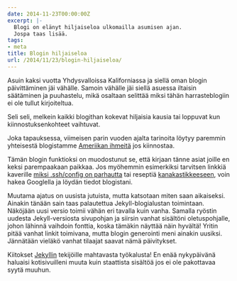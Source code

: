 ```yaml
---
date: 2014-11-23T00:00:00Z
excerpt: |-
  Blogi on elänyt hiljaiseloa ulkomailla asumisen ajan.
  Jospa taas lisää.
tags:
- meta
title: Blogin hiljaiseloa
url: /2014/11/23/blogin-hiljaiseloa/
---
```


Asuin kaksi vuotta Yhdysvalloissa Kaliforniassa ja siellä oman
blogin päivittäminen jäi vähälle. Samoin vähälle jäi siellä
asuessa iltaisin säätäminen ja puuhastelu, mikä osaltaan selittää
miksi tähän harrasteblogiin ei ole tullut kirjoiteltua.

Seli seli, melkein kaikki blogithan kokevat hiljaisia kausia tai
loppuvat kun kiinnostuksenkohteet vaihtuvat.

<!--more-->

Joka tapauksessa, viimeisen parin vuoden ajalta tarinoita löytyy
paremmin yhteisestä blogistamme [Ameriikan ihmeitä][helkajajoonas]
jos kiinnostaa.

Tämän blogin funktioksi on muodostunut se, että kirjaan tänne asiat
joille en keksi parempaakaan paikkaa. Jos myöhemmin esimerkiksi tarvitsen
linkkiä kaverille [miksi .ssh/config on parhautta][ssh] tai reseptiä
[kanakastikkeeseen][resepti], voin hakea Googlella ja löydän tiedot
blogistani.

Muutama ajatus on uusista jutuista, mutta katsotaan miten saan aikaiseksi.
Ainakin tänään sain taas palautettua Jekyll-blogialustan toimintaan.
Näköjään uusi versio toimii vähän eri tavalla kuin vanha. Samalla
ryöstin uudesta Jekyll-versiosta sivupohjan ja siirsin vanhat sisältöni
oletuspohjalle, johon lähinnä vaihdoin fonttia, koska tämäkin näyttää
näin hyvältä! Yritin pitää vanhat linkit toimivana, mutta blogin generointi
meni ainakin uusiksi. Jännätään vieläkö vanhat tilaajat saavat nämä päivitykset.

Kiitokset [Jekyllin][jekyll] tekijöille mahtavasta työkalusta! En enää
nykypäivänä haluaisi kotisivuilleni muuta kuin staattista sisältöä jos
ei ole pakottavaa syytä muuhun.

[helkajajoonas]: http://helkajajoonas.yx.fi/ "Ameriikan Ihmeitä - Helka ja Joonas blogaavat millaista on asua Yhdysvalloissa suomalaisena"
[ssh]: https://joneskoo.kapsi.fi/blog/2010/05/12/ssh.html "Hyödyllisiä vinkkejä, osa ssh"
[resepti]: https://joneskoo.kapsi.fi/blog/2011/02/17/kanan-sisafiletta-kermassa.html "Kanan sisäfilettä pippurikermakastikkeessa"
[jekyll]: http://jekyllrb.com/ "Jekyll: Transform your plain text into static websites and blogs."
